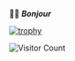 🐻‍❄️ ***Bonjour***

[![trophy](https://github-profile-trophy.vercel.app/?username=Orakell)](https://github.com/ryo-ma/github-profile-trophy)

![Visitor Count](https://profile-counter.glitch.me/Orakell/count.svg)
